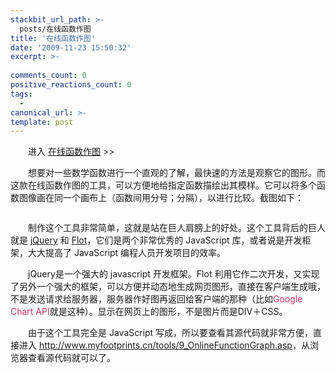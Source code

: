 ```yaml
---
stackbit_url_path: >-
  posts/在线函数作图
title: '在线函数作图'
date: '2009-11-23 15:50:32'
excerpt: >-
  
comments_count: 0
positive_reactions_count: 0
tags: 
  - 
canonical_url: >-
template: post
---
```

<div style="text-indent: 2em;"><p>进入 <a target="_blank" title="涂鸦在线函数作图" href="http://www.myfootprints.cn/tools/9_OnlineFunctionGraph.asp">在线函数作图</a> &gt;&gt;</p><p>想要对一些数学函数进行一个直观的了解，最快速的方法是观察它的图形。而这款在线函数作图的工具，可以方便地给指定函数描绘出其模样。它可以将多个函数图像画在同一个画布上（函数间用分号；分隔），以进行比较。截图如下：</p><p><a target="_blank" title="涂鸦在线函数作图" href="http://www.myfootprints.cn/tools/9_OnlineFunctionGraph.asp"><img onload="ResizeImage(this,520)" alt="" title="" src="http://www.zizhujy.com/blog/image.axd?picture=image_405.png"></a></p><p>制作这个工具非常简单，这就是站在巨人肩膀上的好处。这个工具背后的巨人就是 <a target="_blank" title="jQuery, the write less, do more, javascript library" href="http://jquery.com/">jQuery</a> 和 <a target="_blank" title="Attractive Javascript plotting for jQuery" href="http://code.google.com/p/flot/">Flot</a>，它们是两个非常优秀的 JavaScript 库，或者说是开发柜架，大大提高了 JavaScript 编程人员开发项目的效率。</p><p><span class="Apple-style-span" style="line-height: normal; white-space: nowrap;">jQuery</span>是一个强大的 <span class="Apple-style-span" style="line-height: normal; white-space: nowrap;">javascript&nbsp;</span>开发框架。<span class="Apple-style-span" style="line-height: normal; white-space: nowrap;">Flot&nbsp;</span>利用它作二次开发，又实现了另外一个强大的框架，可以方便并动态地生成网页图形，直接在客户端生成哦，不是发送请求给服务器，服务器作好图再返回给客户端的那种（比如<a target="_blank" style="word-wrap: break-word; text-decoration: none; color: rgb(204, 51, 102); line-height: normal; " href="http://code.google.com/apis/chart/">Google Chart API</a>就是这种）。显示在网页上的图形，不是图片而是DIV＋CSS。</p><p>由于这个工具完全是 JavaScript 写成，所以要查看其源代码就非常方便，直接进入&nbsp;<a href="http://www.myfootprints.cn/tools/9_OnlineFunctionGraph.asp">http://www.myfootprints.cn/tools/9_OnlineFunctionGraph.asp</a>，从浏览器查看源代码就可以了。&nbsp;</p></div><p>&nbsp;</p>